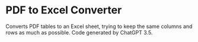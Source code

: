 # PDF to Excel Converter

Converts PDF tables to an Excel sheet, trying to keep the same columns and rows as much as possible. Code generated by ChatGPT 3.5.
